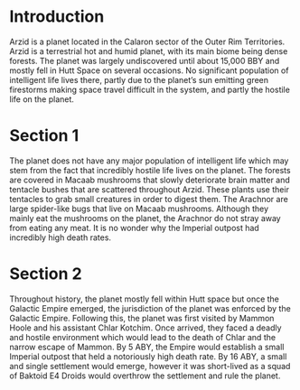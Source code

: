 # Introduction

Arzid is a planet located in the Calaron sector of the Outer Rim Territories.
Arzid is a terrestrial hot and humid planet, with its main biome being dense forests.
The planet was largely undiscovered until about 15,000 BBY and mostly fell in Hutt Space on several occasions.
No significant population of intelligent life lives there, partly due to the planet’s sun emitting green firestorms making space travel difficult in the system, and partly the hostile life on the planet.

# Section 1

The planet does not have any major population of intelligent life which may stem from the fact that incredibly hostile life lives on the planet.
The forests are covered in Macaab mushrooms that slowly deteriorate brain matter and tentacle bushes that are scattered throughout Arzid.
These plants use their tentacles to grab small creatures in order to digest them.
The Arachnor are large spider-like bugs that live on Macaab mushrooms.
Although they mainly eat the mushrooms on the planet, the Arachnor do not stray away from eating any meat.
It is no wonder why the Imperial outpost had incredibly high death rates.

# Section 2

Throughout history, the planet mostly fell within Hutt space but once the Galactic Empire emerged, the jurisdiction of the planet was enforced by the Galactic Empire.
Following this, the planet was first visited by Mammon Hoole and his assistant Chlar Kotchim.
Once arrived, they faced a deadly and hostile environment which would lead to the death of Chlar and the narrow escape of Mammon.
By 5 ABY, the Empire would establish a small Imperial outpost that held a notoriously high death rate.
By 16 ABY, a small and single settlement would emerge, however it was short-lived as a squad of Baktoid E4 Droids would overthrow the settlement and rule the planet.
